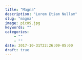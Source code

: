 ```yaml
---
title: "Magna"
description: "Lorem Etiam Nullam"
slug: "magna"
image: pic09.jpg
keywords: ""
categories: 
    - ""
    - ""
date: 2017-10-31T22:26:09-05:00
draft: true
---
```

